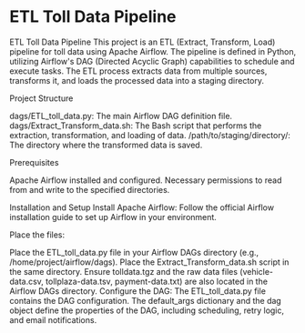 # ETL Toll Data Pipeline

ETL Toll Data Pipeline
This project is an ETL (Extract, Transform, Load) pipeline for toll data using Apache Airflow. The pipeline is defined in Python, utilizing Airflow's DAG (Directed Acyclic Graph) capabilities to schedule and execute tasks. The ETL process extracts data from multiple sources, transforms it, and loads the processed data into a staging directory.

Project Structure      

dags/ETL_toll_data.py: The main Airflow DAG definition file.    
dags/Extract_Transform_data.sh: The Bash script that performs the extraction, transformation, and loading of data.
/path/to/staging/directory/: The directory where the transformed data is saved.

Prerequisites     


Apache Airflow installed and configured.
Necessary permissions to read from and write to the specified directories.
   
Installation and Setup
Install Apache Airflow:
Follow the official Airflow installation guide to set up Airflow in your environment.

Place the files:

Place the ETL_toll_data.py file in your Airflow DAGs directory (e.g., /home/project/airflow/dags).
Place the Extract_Transform_data.sh script in the same directory.
Ensure tolldata.tgz and the raw data files (vehicle-data.csv, tollplaza-data.tsv, payment-data.txt) are also located in the Airflow DAGs directory.
Configure the DAG:
The ETL_toll_data.py file contains the DAG configuration. The default_args dictionary and the dag object define the properties of the DAG, including scheduling, retry logic, and email notifications.
